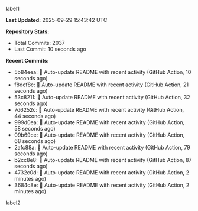 
label1 
<!-- ACTIVITY_START -->
**Last Updated:** 2025-09-29 15:43:42 UTC

**Repository Stats:**
- Total Commits: 2037
- Last Commit: 10 seconds ago

**Recent Commits:**
- 5b84eea: 🤖 Auto-update README with recent activity (GitHub Action, 10 seconds ago)
- f8dcf8c: 🤖 Auto-update README with recent activity (GitHub Action, 21 seconds ago)
- 53c8211: 🤖 Auto-update README with recent activity (GitHub Action, 32 seconds ago)
- 7d6252c: 🤖 Auto-update README with recent activity (GitHub Action, 44 seconds ago)
- 999d0ea: 🤖 Auto-update README with recent activity (GitHub Action, 58 seconds ago)
- 09b69ce: 🤖 Auto-update README with recent activity (GitHub Action, 68 seconds ago)
- 2afc88a: 🤖 Auto-update README with recent activity (GitHub Action, 79 seconds ago)
- b2cc8e8: 🤖 Auto-update README with recent activity (GitHub Action, 87 seconds ago)
- 4732c0d: 🤖 Auto-update README with recent activity (GitHub Action, 2 minutes ago)
- 3684c8e: 🤖 Auto-update README with recent activity (GitHub Action, 2 minutes ago)
<!-- ACTIVITY_END -->

label2
